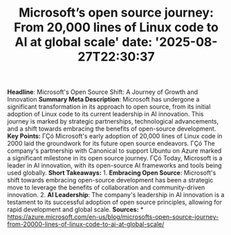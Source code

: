 ﻿---
title: "Microsoft’s open source journey: From 20,000 lines of Linux code to AI at global scale'
date: '2025-08-27T22:30:37"
category: "Markets"
summary: ""
slug: "microsofts open source journey from 20000 lines of linux cod"
source_urls:
  - "https://azure.microsoft.com/en-us/blog/microsofts-open-source-journey-from-20000-lines-of-linux-code-to-ai-at-global-scale/"
seo:
  title: "Microsoft’s open source journey: From 20,000 lines of Linux code to AI at global scale | Hash n Hedge'
  description: '"
  keywords: ["news", "markets", "brief"]
---
**Headline**: Microsoft's Open Source Shift: A Journey of Growth and Innovation  **Summary Meta Description**: Microsoft has undergone a significant transformation in its approach to open source, from its initial adoption of Linux code to its current leadership in AI innovation. This journey is marked by strategic partnerships, technological advancements, and a shift towards embracing the benefits of open-source development.  **Key Points:**  ΓÇó Microsoft's early adoption of 20,000 lines of Linux code in 2000 laid the groundwork for its future open source endeavors. ΓÇó The company's partnership with Canonical to support Ubuntu on Azure marked a significant milestone in its open source journey. ΓÇó Today, Microsoft is a leader in AI innovation, with its open-source AI frameworks and tools being used globally.  **Short Takeaways:**  1. **Embracing Open Source**: Microsoft's shift towards embracing open-source development has been a strategic move to leverage the benefits of collaboration and community-driven innovation. 2. **AI Leadership**: The company's leadership in AI innovation is a testament to its successful adoption of open source principles, allowing for rapid development and global scale.  **Sources:**  * https://azure.microsoft.com/en-us/blog/microsofts-open-source-journey-from-20000-lines-of-linux-code-to-ai-at-global-scale/ 
